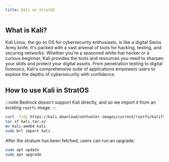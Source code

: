 ```yaml
---
title: Kali on StratOS
---
```

## What is Kali?
Kali Linux, the go-to OS for cybersecurity enthusiasts, is like a digital Swiss Army knife. It's packed with a vast arsenal of tools for hacking, testing, and securing networks. Whether you're a seasoned white-hat hacker or a curious beginner, Kali provides the tools and resources you need to sharpen your skills and protect your digital assets. From penetration testing to digital forensics, Kali's comprehensive suite of applications empowers users to explore the depths of cybersecurity with confidence.
## How to use Kali in StratOS
:::note 
Bedrock doesn't support Kali directly, and so we import it  from an existing `rootfs` image.
:::
```bash
curl -fsSL https://kali.download/nethunter-images/current/rootfs/kalifs-amd64-minimal.tar.xz -o kali.tar.xz
tar xf kali.tar.xz
mv kali-amd64 kali
sudo brl import kali
```

After the stratum has been fetched, users can run an upgrade:
```bash
sudo apt update 
sudo apt upgrade
```

